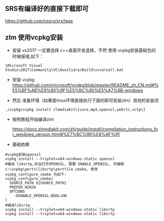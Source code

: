 ## SRS有编译好的直接下载即可

https://github.com/ossrs/srs/tags


## zlm 使用vcpkg安装

- 安装 vs2017 一定要选择 c++桌面开发选择，不然 使用 vcpkg安装基础包的时候报错,如下：

```
\Microsoft Visual Studio\2017\Community\VC\Auxiliary/Build\vcvarsall.bat
```

- 安装 vcpkg
https://github.com/microsoft/vcpkg/blob/master/README_zh_CN.md#%E5%BF%AB%E9%80%9F%E5%BC%80%E5%A7%8B-windows

- 然后 准备环境（如果是linux环境直接执行下面的即可安装zlm）其他的安装完 

```
./vcpkg/vcpkg install zlmediakit\[core,mp4,openssl,webrtc,sctp\]

```

- 按照教程开始编译zlm

  https://docs.zlmediakit.com/zh/guide/install/compilation_instructions_for_windows_version.html#%E7%BC%96%E8%AF%91

- 基础依赖
```
#vcpkg安装openssl
vcpkg install --triplet=x64-windows-static openssl
#编译 libsrtp,并且打开OPENSSL, 需要 ENABLE_OPENSSL, 可编辑 c:\vcpkg\ports\libsrtp\portfile.cmake, 修改
vcpkg_configure_cmake 为如下:
vcpkg_configure_cmake(
  SOURCE_PATH ${SOURCE_PATH}
  PREFER_NINJA
  OPTIONS
    -DENABLE_OPENSSL:BOOL=ON
)
#编译libsrtp
vcpkg install --triplet=x64-windows-static libsrtp
vcpkg install --triplet=x64-windows-static libsrtp

```
